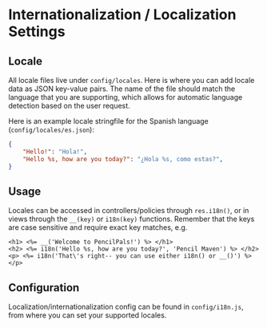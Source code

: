 # Internationalization / Localization Settings

## Locale
All locale files live under `config/locales`. Here is where you can add locale data as JSON key-value pairs.
The name of the file should match the language that you are supporting, which allows for automatic language
detection based on the user request.

Here is an example locale stringfile for the Spanish language (`config/locales/es.json`):  
```json
{
    "Hello!": "Hola!",
    "Hello %s, how are you today?": "¿Hola %s, como estas?",
}
```
## Usage
Locales can be accessed in controllers/policies through `res.i18n()`, or in views through the `__(key)` or `i18n(key)`
functions. Remember that the keys are case sensitive and require exact key matches, e.g.

```ejs
<h1> <%= __('Welcome to PencilPals!') %> </h1>
<h2> <%= i18n('Hello %s, how are you today?', 'Pencil Maven') %> </h2>
<p> <%= i18n('That\'s right-- you can use either i18n() or __()') %> </p>
```

## Configuration
Localization/internationalization config can be found in `config/i18n.js`, from where you can set your supported
locales.